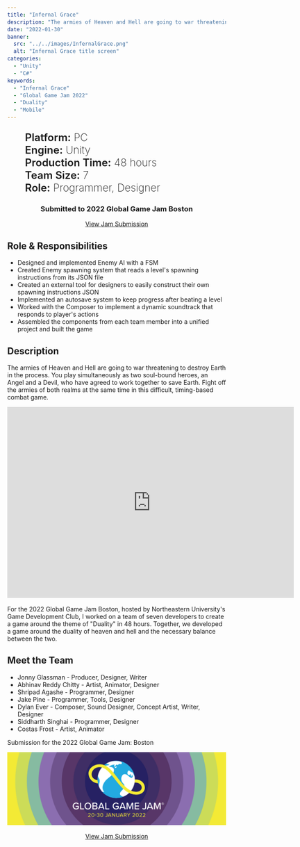 ```yaml
---
title: "Infernal Grace"
description: "The armies of Heaven and Hell are going to war threatening to destroy Earth in the process. You play simultaneously as two soul-bound heroes, an Angel and a Devil, who have agreed to work together to save Earth. Fight off the armies of both realms at the same time in this difficult, timing-based combat game."
date: "2022-01-30"
banner:
  src: "../../images/InfernalGrace.png"
  alt: "Infernal Grace title screen"
categories:
  - "Unity"
  - "C#"
keywords:
  - "Infernal Grace"
  - "Global Game Jam 2022"
  - "Duality"
  - "Mobile"
---
```


<style>
  .detailsName {
    text-align: left;
    font-weight: 600;
  }
  .detailsInfo {
    text-align: right;
    font-weight: 200;
    color: var(--subtext-color);
  }
  .button {
    border-radius: var(--border-radius);
    border: 0.125rem solid var(--primary-color);
    background: var(--background-color);
    padding: 0.5rem 1.5rem;
    transition: 25ms ease-out;
    color: var(--primary-color);
    margin-bottom: .5rem;
  }
  .button:hover {
    background: var(--primary-color);
    color: var(--background-color);
  }
  .storePages {
    display: flex; flex-direction: row; justify-content: space-around;
  }
  .storePages > a { margin-top: .75rem }
  .massdigiLogo { width: 400px; height: 250px; object-fit: cover; margin: auto; }
  @media (max-width: 666px) {
    .storePages { flex-direction: column; align-items: center }
  }
</style>

<ul style="font-size: 1.5rem; list-style: none">
  <li>
    <span class="detailsName">Platform:</span>
    <span class="detailsInfo">PC</span>
  </li>
  <li>
    <span class="detailsName">Engine:</span>
    <span class="detailsInfo">Unity</span>
  </li>
  <li>
    <span class="detailsName">Production Time:</span>
    <span class="detailsInfo">48 hours</span>
  </li>
  <li>
    <span class="detailsName">Team Size:</span>
    <span class="detailsInfo">7</span>
  </li>
  <li>
    <span class="detailsName">Role:</span>
    <span class="detailsInfo">Programmer, Designer</span>
  </li>
</ul>

<div style="text-align: center">
  <h3 style="color: var(--code-block-fun)">
    Submitted to 2022 Global Game Jam Boston</h3>
  <a href="https://globalgamejam.org/2022/games/infernal-grace-0" target="_blank" class="button">View Jam Submission</a>
</div>

## Role & Responsibilities
- Designed and implemented Enemy AI with a FSM
- Created Enemy spawning system that reads a level's spawning instructions from its JSON file
- Created an external tool for designers to easily construct their own spawning instructions JSON
- Implemented an autosave system to keep progress after beating a level
- Worked with the Composer to implement a dynamic soundtrack that responds to player's actions
- Assembled the components from each team member into a unified project and built the game

## Description
The armies of Heaven and Hell are going to war threatening to destroy Earth in the process. You play simultaneously as two soul-bound heroes, an Angel and a Devil, who have agreed to work together to save Earth. Fight off the armies of both realms at the same time in this difficult, timing-based combat game.

<iframe src="https://drive.google.com/file/d/1jvAim07x8338zR-FwgMmBBhWl9IrvfCb/preview" width="660" height="440" frameborder="0" allow="accelerometer; autoplay; gyroscope; picture-in-picture" allowfullscreen></iframe>

For the 2022 Global Game Jam Boston, hosted by Northeastern University's Game Development Club, I worked on a team of seven developers to create a game around the theme of "Duality" in 48 hours. Together, we developed a game around the duality of heaven and hell and the necessary balance between the two. 

## Meet the Team
- Jonny Glassman - Producer, Designer, Writer
- Abhinav Reddy Chitty - Artist, Animator, Designer
- Shripad Agashe - Programmer, Designer
- Jake Pine - Programmer, Tools, Designer
- Dylan Ever - Composer, Sound Designer, Concept Artist, Writer, Designer
- Siddharth Singhai - Programmer, Designer
- Costas Frost - Artist, Animator

Submission for the 2022 Global Game Jam: Boston

![Global Game Jam logo](../../images/ggjLogo.jpeg)

<div style="text-align: center">
  <a href="https://globalgamejam.org/2022/games/infernal-grace-0" target="_blank" class="button">View Jam Submission</a>
</div>
